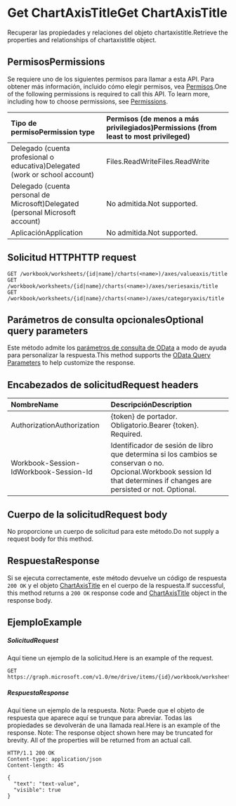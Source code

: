# <a name="get-chartaxistitle"></a><span data-ttu-id="2ba98-101">Get ChartAxisTitle</span><span class="sxs-lookup"><span data-stu-id="2ba98-101">Get ChartAxisTitle</span></span>

<span data-ttu-id="2ba98-102">Recuperar las propiedades y relaciones del objeto chartaxistitle.</span><span class="sxs-lookup"><span data-stu-id="2ba98-102">Retrieve the properties and relationships of chartaxistitle object.</span></span>
## <a name="permissions"></a><span data-ttu-id="2ba98-103">Permisos</span><span class="sxs-lookup"><span data-stu-id="2ba98-103">Permissions</span></span>
<span data-ttu-id="2ba98-p101">Se requiere uno de los siguientes permisos para llamar a esta API. Para obtener más información, incluido cómo elegir permisos, vea [Permisos](../../../concepts/permissions_reference.md).</span><span class="sxs-lookup"><span data-stu-id="2ba98-p101">One of the following permissions is required to call this API. To learn more, including how to choose permissions, see [Permissions](../../../concepts/permissions_reference.md).</span></span>

|<span data-ttu-id="2ba98-106">Tipo de permiso</span><span class="sxs-lookup"><span data-stu-id="2ba98-106">Permission type</span></span>      | <span data-ttu-id="2ba98-107">Permisos (de menos a más privilegiados)</span><span class="sxs-lookup"><span data-stu-id="2ba98-107">Permissions (from least to most privileged)</span></span>              |
|:--------------------|:---------------------------------------------------------|
|<span data-ttu-id="2ba98-108">Delegado (cuenta profesional o educativa)</span><span class="sxs-lookup"><span data-stu-id="2ba98-108">Delegated (work or school account)</span></span> | <span data-ttu-id="2ba98-109">Files.ReadWrite</span><span class="sxs-lookup"><span data-stu-id="2ba98-109">Files.ReadWrite</span></span>    |
|<span data-ttu-id="2ba98-110">Delegado (cuenta personal de Microsoft)</span><span class="sxs-lookup"><span data-stu-id="2ba98-110">Delegated (personal Microsoft account)</span></span> | <span data-ttu-id="2ba98-111">No admitida.</span><span class="sxs-lookup"><span data-stu-id="2ba98-111">Not supported.</span></span>    |
|<span data-ttu-id="2ba98-112">Aplicación</span><span class="sxs-lookup"><span data-stu-id="2ba98-112">Application</span></span> | <span data-ttu-id="2ba98-113">No admitida.</span><span class="sxs-lookup"><span data-stu-id="2ba98-113">Not supported.</span></span> |

## <a name="http-request"></a><span data-ttu-id="2ba98-114">Solicitud HTTP</span><span class="sxs-lookup"><span data-stu-id="2ba98-114">HTTP request</span></span>
<!-- { "blockType": "ignored" } -->
```http
GET /workbook/worksheets/{id|name}/charts(<name>)/axes/valueaxis/title
GET /workbook/worksheets/{id|name}/charts(<name>)/axes/seriesaxis/title
GET /workbook/worksheets/{id|name}/charts(<name>)/axes/categoryaxis/title
```
## <a name="optional-query-parameters"></a><span data-ttu-id="2ba98-115">Parámetros de consulta opcionales</span><span class="sxs-lookup"><span data-stu-id="2ba98-115">Optional query parameters</span></span>
<span data-ttu-id="2ba98-116">Este método admite los [parámetros de consulta de OData](http://developer.microsoft.com/en-us/graph/docs/overview/query_parameters) a modo de ayuda para personalizar la respuesta.</span><span class="sxs-lookup"><span data-stu-id="2ba98-116">This method supports the [OData Query Parameters](http://developer.microsoft.com/en-us/graph/docs/overview/query_parameters) to help customize the response.</span></span>

## <a name="request-headers"></a><span data-ttu-id="2ba98-117">Encabezados de solicitud</span><span class="sxs-lookup"><span data-stu-id="2ba98-117">Request headers</span></span>
| <span data-ttu-id="2ba98-118">Nombre</span><span class="sxs-lookup"><span data-stu-id="2ba98-118">Name</span></span>      |<span data-ttu-id="2ba98-119">Descripción</span><span class="sxs-lookup"><span data-stu-id="2ba98-119">Description</span></span>|
|:----------|:----------|
| <span data-ttu-id="2ba98-120">Authorization</span><span class="sxs-lookup"><span data-stu-id="2ba98-120">Authorization</span></span>  | <span data-ttu-id="2ba98-p102">{token} de portador. Obligatorio.</span><span class="sxs-lookup"><span data-stu-id="2ba98-p102">Bearer {token}. Required.</span></span> |
| <span data-ttu-id="2ba98-123">Workbook-Session-Id</span><span class="sxs-lookup"><span data-stu-id="2ba98-123">Workbook-Session-Id</span></span>  | <span data-ttu-id="2ba98-p103">Identificador de sesión de libro que determina si los cambios se conservan o no. Opcional.</span><span class="sxs-lookup"><span data-stu-id="2ba98-p103">Workbook session Id that determines if changes are persisted or not. Optional.</span></span>|

## <a name="request-body"></a><span data-ttu-id="2ba98-126">Cuerpo de la solicitud</span><span class="sxs-lookup"><span data-stu-id="2ba98-126">Request body</span></span>
<span data-ttu-id="2ba98-127">No proporcione un cuerpo de solicitud para este método.</span><span class="sxs-lookup"><span data-stu-id="2ba98-127">Do not supply a request body for this method.</span></span>

## <a name="response"></a><span data-ttu-id="2ba98-128">Respuesta</span><span class="sxs-lookup"><span data-stu-id="2ba98-128">Response</span></span>

<span data-ttu-id="2ba98-129">Si se ejecuta correctamente, este método devuelve un código de respuesta `200 OK` y el objeto [ChartAxisTitle](../resources/chartaxistitle.md) en el cuerpo de la respuesta.</span><span class="sxs-lookup"><span data-stu-id="2ba98-129">If successful, this method returns a `200 OK` response code and [ChartAxisTitle](../resources/chartaxistitle.md) object in the response body.</span></span>
## <a name="example"></a><span data-ttu-id="2ba98-130">Ejemplo</span><span class="sxs-lookup"><span data-stu-id="2ba98-130">Example</span></span>
##### <a name="request"></a><span data-ttu-id="2ba98-131">Solicitud</span><span class="sxs-lookup"><span data-stu-id="2ba98-131">Request</span></span>
<span data-ttu-id="2ba98-132">Aquí tiene un ejemplo de la solicitud.</span><span class="sxs-lookup"><span data-stu-id="2ba98-132">Here is an example of the request.</span></span>
<!-- {
  "blockType": "request",
  "name": "get_chartaxistitle"
}-->
```http
GET https://graph.microsoft.com/v1.0/me/drive/items/{id}/workbook/worksheets/{id|name}/charts(<name>)/axes/valueaxis/title
```
##### <a name="response"></a><span data-ttu-id="2ba98-133">Respuesta</span><span class="sxs-lookup"><span data-stu-id="2ba98-133">Response</span></span>
<span data-ttu-id="2ba98-p104">Aquí tiene un ejemplo de la respuesta. Nota: Puede que el objeto de respuesta que aparece aquí se trunque para abreviar. Todas las propiedades se devolverán de una llamada real.</span><span class="sxs-lookup"><span data-stu-id="2ba98-p104">Here is an example of the response. Note: The response object shown here may be truncated for brevity. All of the properties will be returned from an actual call.</span></span>
<!-- {
  "blockType": "response",
  "truncated": true,
  "@odata.type": "microsoft.graph.chartAxisTitle"
} -->
```http
HTTP/1.1 200 OK
Content-type: application/json
Content-length: 45

{
  "text": "text-value",
  "visible": true
}
```

<!-- uuid: 8fcb5dbc-d5aa-4681-8e31-b001d5168d79
2015-10-25 14:57:30 UTC -->
<!-- {
  "type": "#page.annotation",
  "description": "Get ChartAxisTitle",
  "keywords": "",
  "section": "documentation",
  "tocPath": ""
}-->